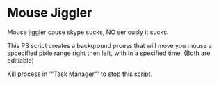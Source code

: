 # Mouse Jiggler

Mouse jiggler cause skype sucks, NO seriously it sucks.

This PS script creates a background prcess that will move you mouse a spcecified pixle range right then left, with in a specified time. (Both are editiable)

Kill process in '"Task Manager"' to stop this script.
